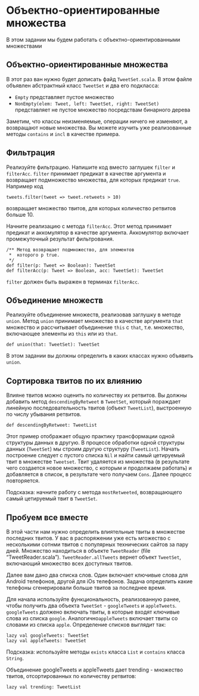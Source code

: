 # Объектно-ориентированные множества

В этом задании мы будем работать с объектно-ориентированными множествами

## Объектно-ориентированные множества

В этот раз ван нужно будет дописать файд `TweetSet.scala`. В этом файле объявлен абстрактный класс `TweetSet` и два его
подкласса:
 - `Empty` представляет пустое множество
 - `NonEmpty(elem: Tweet, left: TweetSet, right: TweetSet)` представляет не пустое множество посредствам бинарного дерева

Заметим, что классы неизменяемые, операции ничего не изменяют, а возвращают новые множества.
Вы можете изучить уже реализованные методы `contains` и `incl` в качестве примера.

## Фильтрация

Реализуйте фильтрацию. Напишите код вместо заглушек `filter` и `filterAcc`. `filter` принимает предикат в качестве аргумента
и возвращает подмножество множества, для которых предикат `true`. Например код

    tweets.filter(tweet => tweet.retweets > 10)

возвращает множество твитов, для которых количество ретвитов больше 10.

Начните реализацию с метода `filterAcc`. Этот метод принимает предикат и аккомулятор в качестве аргумента. Аккомулятор
включает промежуточный результат фильтрования.

    /** Метод возвращает подмножество, для элементов
     *  которого p true.
     */
    def filter(p: Tweet => Boolean): TweetSet
    def filterAcc(p: Tweet => Boolean, acc: TweetSet): TweetSet

`filter` должен быть выражен в терминах `filterAcc`.

## Объединение множеств

Реализуйте объединение множеств, реализовав заглушку в методе `union`. Метод `union` принимает множество в качестве аргумента
`that` множество и рассчитывает объединение `this` с `that`, т.е. множество, включающее элементы из `this` или из `that`.

    def union(that: TweetSet): TweetSet
    
В этом задании вы должны определить в каких классах нужно объявить `union`.

## Сортировка твитов по их влиянию

Влияне твитов можно оценить по количеству их ретвитов. Вы должны добавить метод `descendingByRetweet` в `TweetSet`, который
пораждает линейную последовательность твитов (объект `TweetList`), выстроенную по числу убывания ретвитов.

    def descendingByRetweet: TweetList
    
Этот пример отображает общую практику трансформации одной структуры данных в другую. В процессе обработки одной структуры 
данных (`TweetSet`) мы строим другую структуру (`TweetList`). Начать построение следует с пустого списка `Nil` и найти 
самый цетируемый твит в множестве `Tweetset`. Твит удаляется из множества (в результате чего создается новое множество, 
с которым и продолжаем работать) и добавляется в список, в результате чего получаем `Cons`. Далее процесс повторяется.

Подсказка: начните работу с метода `mostRetweeted`, возвращающего самый цетируемый твит в `TweetSet`.

## Пробуем все вместе

В этой части нам нужно определить влиятельные твиты в множестве последних твитов. У вас в распоряжении уже есть мгожество с 
несколькими сотнми твитов с популярных технических сайтов за пару дней. Множество находиться в объекте `TweetReader` (file “TweetReader.scala”).
`TweetReader.allTweets` вернет объект `TweetSet`, включающий множество всех доступных твитов.

Далее вам дано два списка слов. Один включает ключивые слова для Android телефонов, другой для iOs телефонов. Задача 
определить какие телефоны сгенерировали больше твитов за последнее время.

Для начала используйте функциональность, реализованную ранее, чтобы получить два объекта `TweetSet` - `googleTweets` и `appleTweets`.
`googleTweets` должено включать твиты, в которые входят ключивые слова из списка `google`. Аналогично`appleTweets` включает 
твиты со словами из списка `apple`. Определение списков выглядит так:

    lazy val googleTweets: TweetSet
    lazy val appleTweets: TweetSet
    
Подсказка: используйте методы `exists` класса `List` и `contains` класса `String`.

Объединение googleTweets и appleTweets дает trending - множество твитов, отсортированных по количеству ретвитов:

    lazy val trending: TweetList

